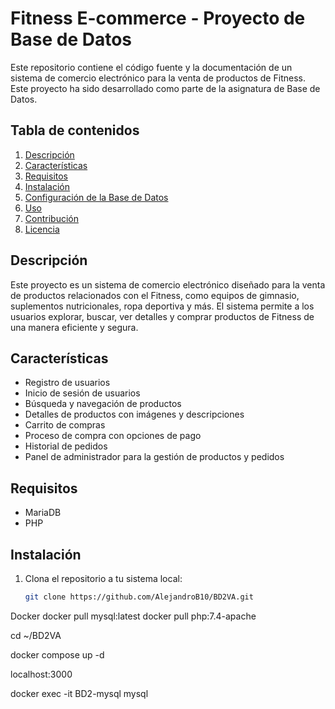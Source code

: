 # Fitness E-commerce - Proyecto de Base de Datos

Este repositorio contiene el código fuente y la documentación de un sistema de comercio electrónico para la venta de productos de Fitness. Este proyecto ha sido desarrollado como parte de la asignatura de Base de Datos.

## Tabla de contenidos

1. [Descripción](#descripción)
2. [Características](#características)
3. [Requisitos](#requisitos)
4. [Instalación](#instalación)
5. [Configuración de la Base de Datos](#configuración-de-la-base-de-datos)
6. [Uso](#uso)
7. [Contribución](#contribución)
8. [Licencia](#licencia)

## Descripción

Este proyecto es un sistema de comercio electrónico diseñado para la venta de productos relacionados con el Fitness, como equipos de gimnasio, suplementos nutricionales, ropa deportiva y más. El sistema permite a los usuarios explorar, buscar, ver detalles y comprar productos de Fitness de una manera eficiente y segura.

## Características

- Registro de usuarios
- Inicio de sesión de usuarios
- Búsqueda y navegación de productos
- Detalles de productos con imágenes y descripciones
- Carrito de compras
- Proceso de compra con opciones de pago
- Historial de pedidos
- Panel de administrador para la gestión de productos y pedidos

## Requisitos

- MariaDB 
- PHP

## Instalación

1. Clona el repositorio a tu sistema local:

   ```bash
   git clone https://github.com/AlejandroB10/BD2VA.git


Docker 
docker pull mysql:latest
docker pull php:7.4-apache

cd ~/BD2VA

docker compose up -d

localhost:3000

docker exec -it BD2-mysql mysql